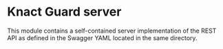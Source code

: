 # Knact Guard server

This module contains a self-contained server implementation of the REST API as defined in the 
Swagger YAML located in the same directory.